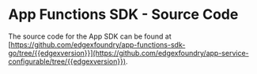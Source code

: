 # App Functions SDK - Source Code

The source code for the App SDK can be found at [https://github.com/edgexfoundry/app-functions-sdk-go/tree/{{edgexversion}}](https://github.com/edgexfoundry/app-service-configurable/tree/{{edgexversion}}).
